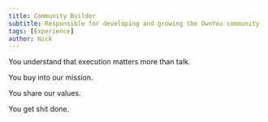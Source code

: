 ```yaml
---
title: Community Builder
subtitle: Responsible for developing and growing the OwnYou community
tags: [Experience]
author: Nick
---
```


You understand that execution matters more than talk.

You buy into our mission.

You share our values.

You get shit done.
